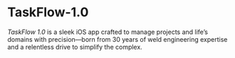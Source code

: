 # TaskFlow-1.0
*TaskFlow 1.0* is a sleek iOS app crafted to manage projects and life’s domains with precision—born from 30 years of weld engineering expertise and a relentless drive to simplify the complex.
